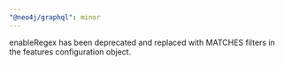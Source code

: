 ```yaml
---
"@neo4j/graphql": minor
---
```


enableRegex has been deprecated and replaced with MATCHES filters in the features configuration object.
